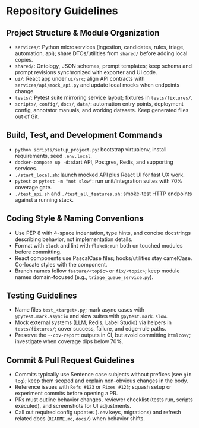 # Repository Guidelines

## Project Structure & Module Organization
- `services/`: Python microservices (ingestion, candidates, rules, triage, automation, api); share DTOs/utilities from `shared/` before adding local copies.
- `shared/`: Ontology, JSON schemas, prompt templates; keep schema and prompt revisions synchronized with exporter and UI code.
- `ui/`: React app under `ui/src`; align API contracts with `services/api/mock_api.py` and update local mocks when endpoints change.
- `tests/`: Pytest suite mirroring service layout; fixtures in `tests/fixtures/`.
- `scripts/`, `config/`, `docs/`, `data/`: automation entry points, deployment config, annotator manuals, and working datasets. Keep generated files out of Git.

## Build, Test, and Development Commands
- `python scripts/setup_project.py`: bootstrap virtualenv, install requirements, seed `.env.local`.
- `docker-compose up -d`: start API, Postgres, Redis, and supporting services.
- `./start_local.sh`: launch mocked API plus React UI for fast UX work.
- `pytest` or `pytest -m "not slow"`: run unit/integration suites with 70% coverage gate.
- `./test_api.sh` and `./test_all_features.sh`: smoke-test HTTP endpoints against a running stack.

## Coding Style & Naming Conventions
- Use PEP 8 with 4-space indentation, type hints, and concise docstrings describing behavior, not implementation details.
- Format with `black` and lint with `flake8`; run both on touched modules before committing.
- React components use PascalCase files; hooks/utilities stay camelCase. Co-locate styles with the component.
- Branch names follow `feature/<topic>` or `fix/<topic>`; keep module names domain-focused (e.g., `triage_queue_service.py`).

## Testing Guidelines
- Name files `test_<target>.py`; mark async cases with `@pytest.mark.asyncio` and slow suites with `@pytest.mark.slow`.
- Mock external systems (LLM, Redis, Label Studio) via helpers in `tests/fixtures/`; cover success, failure, and edge-rule paths.
- Preserve the `--cov-report` outputs in CI, but avoid committing `htmlcov/`; investigate when coverage dips below 70%.

## Commit & Pull Request Guidelines
- Commits typically use Sentence case subjects without prefixes (see `git log`); keep them scoped and explain non-obvious changes in the body.
- Reference issues with `Refs #123` or `Fixes #123`; squash setup or experiment commits before opening a PR.
- PRs must outline behavior changes, reviewer checklist (tests run, scripts executed), and screenshots for UI adjustments.
- Call out required config updates (`.env` keys, migrations) and refresh related docs (`README.md`, `docs/`) when behavior shifts.
